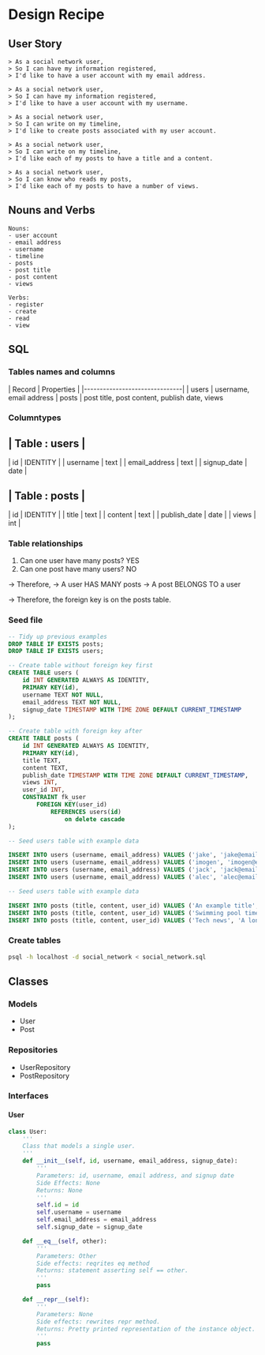# Design Recipe

## User Story

```
> As a social network user,
> So I can have my information registered,
> I'd like to have a user account with my email address.
 
> As a social network user,
> So I can have my information registered,
> I'd like to have a user account with my username.
 
> As a social network user,
> So I can write on my timeline,
> I'd like to create posts associated with my user account.
 
> As a social network user,
> So I can write on my timeline,
> I'd like each of my posts to have a title and a content.
 
> As a social network user,
> So I can know who reads my posts,
> I'd like each of my posts to have a number of views.
```
## Nouns and Verbs

```
Nouns:
- user account
- email address
- username
- timeline
- posts
- post title
- post content
- views

Verbs:
- register
- create
- read
- view
```

## SQL

### Tables names and columns

| Record        | Properties    |
|-------------------------------|
| users          | username, email address
| posts          | post title, post content, publish date, views

### Columntypes

| Table : users |
----------------
| id | IDENTITY |
| username | text |
| email_address | text |
| signup_date | date |

| Table : posts |
----------------
| id | IDENTITY |
| title | text |
| content | text |
| publish_date | date |
| views | int |

### Table relationships

1. Can one user have many posts? YES
2. Can one post have many users? NO

-> Therefore,
-> A user HAS MANY posts
-> A post BELONGS TO a user

-> Therefore, the foreign key is on the posts table.

### Seed file

```sql
-- Tidy up previous examples
DROP TABLE IF EXISTS posts;
DROP TABLE IF EXISTS users;

-- Create table without foreign key first
CREATE TABLE users (
    id INT GENERATED ALWAYS AS IDENTITY,
    PRIMARY KEY(id),
    username TEXT NOT NULL,
    email_address TEXT NOT NULL,
    signup_date TIMESTAMP WITH TIME ZONE DEFAULT CURRENT_TIMESTAMP
);

-- Create table with foreign key after
CREATE TABLE posts (
    id INT GENERATED ALWAYS AS IDENTITY,
    PRIMARY KEY(id),
    title TEXT,
    content TEXT,
    publish_date TIMESTAMP WITH TIME ZONE DEFAULT CURRENT_TIMESTAMP,
    views INT,
    user_id INT,
    CONSTRAINT fk_user
        FOREIGN KEY(user_id)
            REFERENCES users(id)
                on delete cascade
);

-- Seed users table with example data

INSERT INTO users (username, email_address) VALUES ('jake', 'jake@email.com');
INSERT INTO users (username, email_address) VALUES ('imogen', 'imogen@email.com');
INSERT INTO users (username, email_address) VALUES ('jack', 'jack@email.com');
INSERT INTO users (username, email_address) VALUES ('alec', 'alec@email.com');

-- Seed users table with example data

INSERT INTO posts (title, content, user_id) VALUES ('An example title', 'Hello, today I went to the shops.', 1);
INSERT INTO posts (title, content, user_id) VALUES ('Swimming pool times', 'Hello, today I went to the swimming pool.', 3);
INSERT INTO posts (title, content, user_id) VALUES ('Tech news', 'A long blog post about a particualr computing problem.', 2);

```

### Create tables

```bash
psql -h localhost -d social_network < social_network.sql
```

## Classes

### Models

- User
- Post

### Repositories

- UserRepository
- PostRepository

### Interfaces

#### User

```python
class User:
    '''
    Class that models a single user.
    '''
    def __init__(self, id, username, email_address, signup_date):
        '''
        Parameters: id, username, email address, and signup date
        Side Effects: None
        Returns: None
        '''
        self.id = id
        self.username = username
        self.email_address = email_address
        self.signup_date = signup_date

    def __eq__(self, other):
        '''
        Parameters: Other
        Side effects: reqrites eq method
        Returns: statement asserting self == other.
        '''
        pass

    def __repr__(self):
        '''
        Parameters: None
        Side effects: rewrites repr method.
        Returns: Pretty printed representation of the instance object.
        '''
        pass

```
